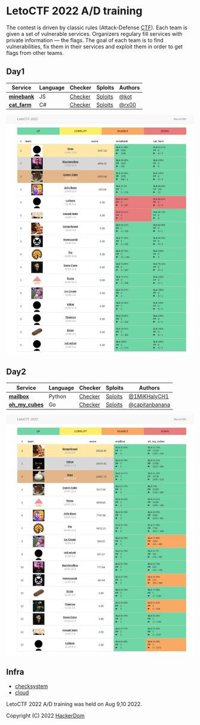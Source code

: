 # LetoCTF 2022 A/D training

The contest is driven by classic rules (Attack-Defense [CTF](https://en.wikipedia.org/wiki/Capture_the_flag#Computer_security)). Each team is given a set of vulnerable services. Organizers regulary fill services with private information — the flags. The goal of each team is to find vulnerabilities, fix them in their services and exploit them in order to get flags from other teams.

## Day1
| Service | Language | Checker | Sploits | Authors |
|---------|----------|---------|---------|---------|
| **[minebank](services/minebank/)** | JS | [Checker](checkers/minebank/) | [Sploits](sploits/minebank/) | [@kot](https://github.com/kot) |
| **[cat_farm](services/cat_farm/)** | C# | [Checker](checkers/cat_farm/) | [Sploits](sploits/cat_farm/) | [@rx00](https://github.com/rx00) |

![day1](scoreboards/day1.png)

## Day2
| Service | Language | Checker | Sploits | Authors |
|---------|----------|---------|---------|---------|
| **[mailbox](services/mailbox/)** | Python | [Checker](checkers/mailbox/) | [Sploits](sploits/mailbox/) | [@1MiKHalyCH1](https://github.com/1MiKHalyCH1) |
| **[oh_my_cubes](services/oh_my_cubes/)** | Go | [Checker](checkers/oh_my_cubes/) | [Sploits](sploits/oh_my_cubes/) | [@capitanbanana](https://github.com/capitanbanana) |

![day2](scoreboards/day2.png)

## Infra
- [checksystem](https://github.com/HackerDom/checksystem)
- [cloud](https://github.com/HackerDom/ctf-cloud/tree/yandexcloud)


LetoCTF 2022 A/D training was held on Aug 9,10 2022.

Copyright (C) 2022 [HackerDom](https://hackerdom.ru)
